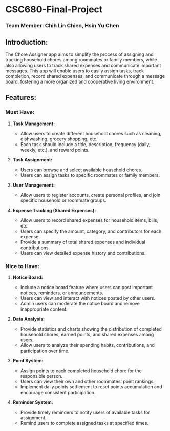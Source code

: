 # CSC680-Final-Project
### Team Member: Chih Lin Chien, Hsin Yu Chen
## Introduction:
The Chore Assigner app aims to simplify the process of assigning and tracking household chores among roommates or family members, while also allowing users to track shared expenses and communicate important messages. This app will enable users to easily assign tasks, track completion, record shared expenses, and communicate through a message board, fostering a more organized and cooperative living environment.

## Features:

### Must Have:
1. **Task Management:**
   - Allow users to create different household chores such as cleaning, dishwashing, grocery shopping, etc.
   - Each task should include a title, description, frequency (daily, weekly, etc.), and reward points.

2. **Task Assignment:**
   - Users can browse and select available household chores.
   - Users can assign tasks to specific roommates or family members.

3. **User Management:**
   - Allow users to register accounts, create personal profiles, and join specific household or roommate groups.

4. **Expense Tracking (Shared Expenses):**
   - Allow users to record shared expenses for household items, bills, etc.
   - Users can specify the amount, category, and contributors for each expense.
   - Provide a summary of total shared expenses and individual contributions.
   - Users can view detailed expense history and contributions.

### Nice to Have:
1. **Notice Board:**
   - Include a notice board feature where users can post important notices, reminders, or announcements.
   - Users can view and interact with notices posted by other users.
   - Admin users can moderate the notice board and remove inappropriate content.

2. **Data Analysis:**
   - Provide statistics and charts showing the distribution of completed household chores, earned points, and shared expenses among users.
   - Allow users to analyze their spending habits, contributions, and participation over time.

3. **Point System:**
   - Assign points to each completed household chore for the responsible person.
   - Users can view their own and other roommates' point rankings.
   - Implement daily points settlement to reset points accumulation and encourage consistent participation.

4. **Reminder System:**
   - Provide timely reminders to notify users of available tasks for assignment.
   - Remind users to complete assigned tasks at specified times.
